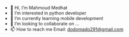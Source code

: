 - 👋 Hi, I’m Mahmoud Medhat
- 👀 I’m interested in python developer
- 🌱 I’m currently learning mobile development
- 💞️ I’m looking to collaborate on ...
- 📫 How to reach me Email: dodomado291@gmail.com

<!---
Dodomado0/Dodomado0 is a ✨ special ✨ repository because its `README.md` (this file) appears on your GitHub profile.
You can click the Preview link to take a look at your changes.
--->
